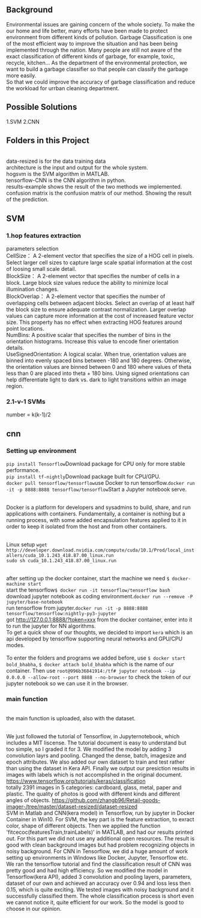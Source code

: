 ## Background
Environmental issues are gaining concern of the whole society. 
To make the our home and life better, many efforts have been made to protect environment from different kinds of pollution.
Garbage Classification is one of the most efficient way to improve the situation and has been being implemented through the nation.
Many people are still not aware of the exact classification of different kinds of garbage, for example, toxic, recycle, kitchen...
As the department of the environmental protection, we want to build a garbage classifier so that people can classify the garbage more easily.
<br/>So that we could improve the accuracy of garbage classification and reduce the workload for urrban cleaning department.

## Possible Solutions
1.SVM
2.CNN

## Folders in this Project 
<br/>data-resized is for the data training data
<br/>architecture is the input and output for the whole system.
<br/>hogsvm is the SVM algorithm in MATLAB.
<br/>tensorflow-CNN is the CNN algorithm in python. 
<br/>results-example shows the result of the two methods we implemented.
<br/>confusion matrix is the confusion matrix of our method. Showing the result of the prediction.


## SVM
### 1.hop features extraction
parameters selection
<br/>CellSize： A 2-element vector that specifies the size of a HOG cell in pixels. Select larger cell sizes to capture large scale spatial information at the cost of loosing small scale detail.
<br/>BlockSize： A 2-element vector that specifies the number of cells in a block. Large block size values reduce the ability to minimize local illumination changes.
<br/>BlockOverlap： A 2-element vector that specifies the number of overlapping cells between adjacent blocks. Select an overlap of at least half the block size to ensure adequate contrast normalization. Larger overlap values can capture more information at the cost of increased feature vector size. This property has no effect when extracting HOG features around point locations.
<br/>NumBins: A positive scalar that specifies the number of bins in the orientation histograms. Increase this value to encode finer orientation details.
<br/>UseSignedOrientation: A logical scalar. When true, orientation values are binned into evenly spaced bins between -180 and 180 degrees. Otherwise, the orientation values are binned between 0 and 180 where values of theta less than 0 are placed into theta + 180 bins. Using signed orientations can help differentiate light to dark vs. dark to light transitions within an image region.
### 2.1-v-1 SVMs
number = k(k-1)/2



## cnn
### Setting up environment
`pip install Tensorflow`Download package for CPU only for more stable performance.
<br/>`pip install tf-nightly`Download package built for CPU/GPU.
<br/>`docker pull tensorflow/tensorflow`use Docker to run tensorflow.`docker run -it -p 8888:8888 tensorflow/tensorflow`Start a Jupyter notebook serve.

<br/>Docker is a platform for developers and sysadmins to build, share, and run applications with containers. 
Fundamentally, a container is nothing but a running process, with some added encapsulation features applied to it in order to keep it isolated from the host and from other containers.

<br/>Linux setup `wget http://developer.download.nvidia.com/compute/cuda/10.1/Prod/local_installers/cuda_10.1.243_418.87.00_linux.run`
<br/>`sudo sh cuda_10.1.243_418.87.00_linux.run`

<br/>after setting up the docker container, start the machine we need `$ docker-machine start`
<br/>start the tensorflow`$ docker run -it tensorflow/tensorflow bash`
<br/>download jupyter notebook as coding environment.`docker run --remove -P jupyter/base-notebook`
<br/>run tensorflow from jupyter.`docker run -it -p 8888:8888 tensorflow/tensorflow:nightly-py3-jupyter`
<br/>got http://127.0.0.1:8888/?token=xxx from the docker container, enter into it to run the jupyter for NN algorithms.
<br/>To get a quick show of our thoughts, we decided to import `kera` which is an api developed by tensorflow supporting neural networks and GPU/CPU modes.
<br/>
<br/>To enter the folders and programs we added before, use `$ docker start bold_bhabha`, `$ docker attach bold_bhabha` which is the name of our container. Then use `root@996b36841914:/tf# jupyter notebook --ip 0.0.0.0 --allow-root --port 8888 --no-browser` to check the token of our jupyter notebook so we can use it in the browser.

### main function
</br> the main function is uploaded, also with the dataset.

</br> We just followed the tutorial of Tensorflow, in Jupyternotebook, which includes a MIT liscense. The tutorial document is easy to understand but too simple, so I graded it for 3. We modified the model by adding 3 convolution layrs and pooling. Changed the dense, batch, imagesize and epoch attributes. We also added our own dataset to train and test rather than using the dataset in Kera API. Finally we output our presiction results in images with labels which is not accomplished in the original document.
https://www.tensorflow.org/tutorials/keras/classification
</br> totally 2391 images in 5 categories: cardboard, glass, metal, paper and plastic. The quality of photos is good with different kinds and different angles of objects.
https://github.com/zhangb96/Retail-goods-imager-/tree/master/dataset-resized/dataset-resized 
</br> SVM in Matlab and CNN(kera model) in Tensorflow, run by jupyter in Docker Container in Win10.
For SVM, the key part is the feature extraction, to exract color, shape of different objects. Then we applied the function 'fitcecoc(featuresTrain,trainLabels)' in MATLAB, and had our results printed out. For this part we did not use any additional open resources. The result is good with clean background images but had problem recognizing objects in noisy background.
For CNN in Tensorflow, we did a huge amount of work setting up environments in Windows like Docker, Jupyter, Tensorflow etc. We ran the tensorflow tutorial and find the classification result of CNN was pretty good and had high efficiency. So we modified the model in Tensorflow(kera API), added 3 convolution and pooling layers, parameters, dataset of our own and achieved an accuracy over 0.94 and loss less then 0.15, which is quite exciting. We tested images with noisy background and it successfully classified them. The whole classification process is short even we cannot notice it, quite efficient for our work. So the model is good to choose in our opinion.  

